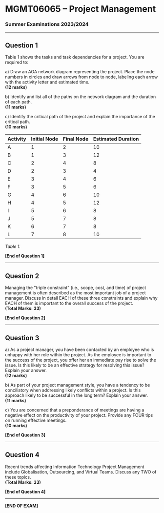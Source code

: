 # MGMT06065 – Project Management
### Summer Examinations 2023/2024

---

## Question 1

Table 1 shows the tasks and task dependencies for a project. You are required to:

a) Draw an AOA network diagram representing the project. Place the node numbers in circles and draw arrows from node to node, labeling each arrow with the activity letter and estimated time.  
**(12 marks)**

b) Identify and list all of the paths on the network diagram and the duration of each path.  
**(11 marks)**

c) Identify the critical path of the project and explain the importance of the critical path.  
**(10 marks)**

| Activity | Initial Node | Final Node | Estimated Duration |
|----------|--------------|------------|--------------------|
| A        | 1            | 2          | 10                 |
| B        | 1            | 3          | 12                 |
| C        | 2            | 4          | 8                  |
| D        | 2            | 3          | 4                  |
| E        | 3            | 4          | 6                  |
| F        | 3            | 5          | 6                  |
| G        | 4            | 6          | 10                 |
| H        | 4            | 5          | 12                 |
| I        | 5            | 6          | 8                  |
| J        | 5            | 7          | 8                  |
| K        | 6            | 7          | 8                  |
| L        | 7            | 8          | 10                 |

*Table 1.*

**[End of Question 1]**

---

## Question 2

Managing the "triple constraint" (i.e., scope, cost, and time) of project management is often described as the most important job of a project manager. Discuss in detail EACH of these three constraints and explain why EACH of them is important to the overall success of the project.  
**(Total Marks: 33)**

**[End of Question 2]**

---

## Question 3

a) As a project manager, you have been contacted by an employee who is unhappy with her role within the project. As the employee is important to the success of the project, you offer her an immediate pay rise to solve the issue. Is this likely to be an effective strategy for resolving this issue? Explain your answer.  
**(12 marks)**

b) As part of your project management style, you have a tendency to be conciliatory when addressing likely conflicts within a project. Is this approach likely to be successful in the long term? Explain your answer.  
**(11 marks)**

c) You are concerned that a preponderance of meetings are having a negative effect on the productivity of your project. Provide any FOUR tips on running effective meetings.  
**(10 marks)**

**[End of Question 3]**

---

## Question 4

Recent trends affecting Information Technology Project Management include Globalisation, Outsourcing, and Virtual Teams. Discuss any TWO of these topics.  
**(Total Marks: 33)**

**[End of Question 4]**

---

**[END OF EXAM]**
